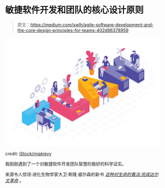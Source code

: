 # 敏捷软件开发和团队的核心设计原则

> 原文：<https://medium.com/swlh/agile-software-development-and-the-core-design-principles-for-teams-402d96378959>

![](img/fd9b86827fc88e08c0e627f093a71f26.png)

credit: [iStock/miakievy](https://www.istockphoto.com/vector/business-team-concept-gm1023639262-274733759?clarity=false)

我刚刚遇到了一个对敏捷软件开发团队智慧的极好的科学证实。

来源令人惊讶:进化生物学家大卫·斯隆·威尔森的新书 [*这种对生命的看法:完成达尔文革命*](https://amzn.to/2xkpCPl) 。